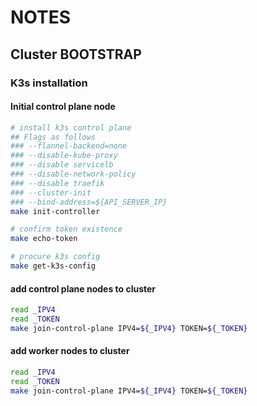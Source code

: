# NOTES

## Cluster BOOTSTRAP

### K3s installation

#### Initial control plane node

```bash
# install k3s control plane
## Flags as follows
### --flannel-backend=none 
### --disable-kube-proxy 
### --disable servicelb 
### --disable-network-policy 
### --disable traefik 
### --cluster-init 
### --bind-address=${API_SERVER_IP} 
make init-controller

# confirm token existence
make echo-token

# procure k3s config
make get-k3s-config
```

#### add control plane nodes to cluster

```bash
read _IPV4
read _TOKEN
make join-control-plane IPV4=${_IPV4} TOKEN=${_TOKEN}
```

#### add worker nodes to cluster

```bash
read _IPV4
read _TOKEN
make join-control-plane IPV4=${_IPV4} TOKEN=${_TOKEN}
```
